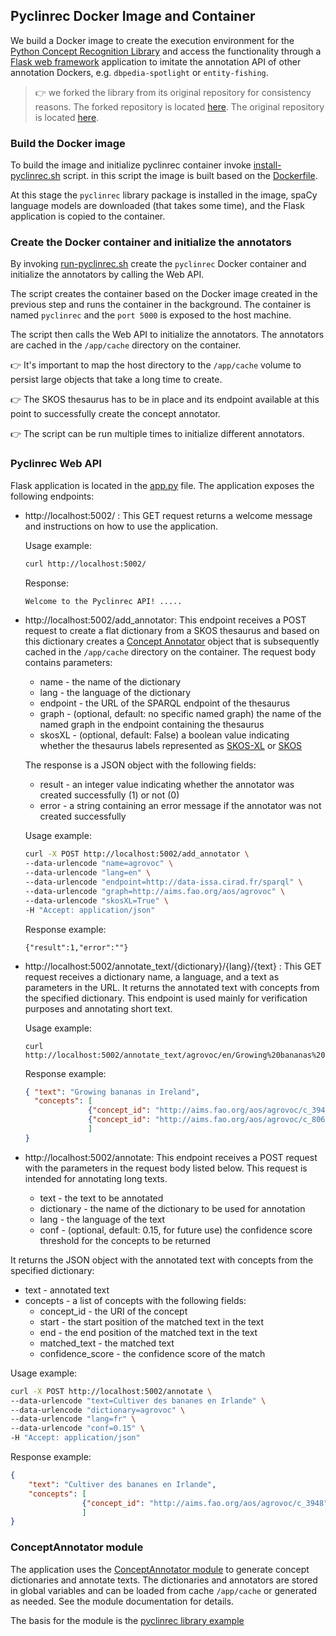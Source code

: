 ## Pyclinrec Docker Image and Container

We build a Docker image to create the execution environment for the [Python Concept Recognition Library](https://github.com/twktheainur/pyclinrec) and access the functionality through a [Flask web framework](https://flask.palletsprojects.com/en/3.0.x/)  application to imitate the annotation API of other annotation Dockers, e.g. `dbpedia-spotlight` or `entity-fishing`.

>:point_right: we forked the library from its original repository for consistency reasons. The forked repository is located [here](https://github.com/issa-project/pyclinrec). The original repository is located [here](https://github.com/twktheainur/pyclinrec).

### Build the Docker image

To build the image and initialize pyclinrec container invoke [install-pyclinrec.sh](install-pyclinrec.sh) script. in this script the image is built based on the [Dockerfile](Dockerfile).

At this stage the `pyclinrec` library package is installed in the image, spaCy language models are downloaded (that takes some time), and the Flask application is copied to the container.

### Create the Docker container and initialize the annotators

By invoking [run-pyclinrec.sh](run-pyclinrec.sh) create the `pyclinrec` Docker container and initialize the annotators by calling the Web API.

The script creates the container based on the Docker image created in the previous step and runs the container in the background. The container is named `pyclinrec` and the `port 5000` is exposed to the host machine.

The script then calls the Web API to initialize the annotators. The annotators are cached in the `/app/cache` directory on the container.

:point_right: It's important to map the host directory to the `/app/cache` volume to persist large objects that take a long time to create.

:point_right: The SKOS thesaurus has to be in place and its endpoint available at this point to successfully create the concept annotator.

:point_right: The script can be run multiple times to initialize different annotators.


### Pyclinrec Web API

Flask application is located in the [app.py](app.py) file. The application exposes the following endpoints:

- http://localhost:5002/ : This GET request returns a welcome message and instructions on how to use the application.

    Usage example:
    ```bash
    curl http://localhost:5002/
    ```
    Response:
    ```html
    Welcome to the Pyclinrec API! .....
    ```

- http://localhost:5002/add_annotator: This endpoint receives a POST request to create a flat dictionary from a SKOS thesaurus and based on this dictionary creates a [Concept Annotator]() object that is subsequently cached in the `/app/cache` directory on the container. The request body contains parameters:

    - name - the name of the dictionary
    - lang - the language of the dictionary
    - endpoint - the URL of the SPARQL endpoint of the thesaurus
    - graph - (optional, default: no specific named graph) the name of the named graph in the endpoint containing the thesaurus
    - skosXL  - (optional, default: False) a boolean value indicating whether the thesaurus labels represented as [SKOS-XL](https://www.w3.org/TR/skos-reference/skos-xl.html) or [SKOS](https://www.w3.org/TR/skos-reference/)

    The response is a JSON object with the following fields:

    - result - an integer value indicating whether the annotator was created successfully (1) or not (0)
    - error - a string containing an error message if the annotator was not created successfully

    Usage example:
    ```bash
    curl -X POST http://localhost:5002/add_annotator \
    --data-urlencode "name=agrovoc" \
    --data-urlencode "lang=en" \
    --data-urlencode "endpoint=http://data-issa.cirad.fr/sparql" \
    --data-urlencode "graph=http://aims.fao.org/aos/agrovoc" \
    --data-urlencode "skosXL=True" \
    -H "Accept: application/json"
    ```
    Response example:
    ```
    {"result":1,"error":""}
    ```

-  http://localhost:5002/annotate_text/{dictionary}/{lang}/{text} : This GET request receives a dictionary name, a language, and a text as parameters in the URL. It returns the annotated text with concepts from the specified dictionary. This endpoint is used mainly for verification purposes and annotating short text.
    
    Usage example:
    ```
    curl http://localhost:5002/annotate_text/agrovoc/en/Growing%20bananas%20in%20Ireland/
    ```

    Response example:
    ```json
    { "text": "Growing bananas in Ireland", 
      "concepts": [
                  {"concept_id": "http://aims.fao.org/aos/agrovoc/c_3948", "start": 19, "end": 26, "matched_text": "Ireland", "confidence_score": 1}, 
                  {"concept_id": "http://aims.fao.org/aos/agrovoc/c_806", "start": 8, "end": 15, "matched_text": "bananas", "confidence_score": 1}
                  ]
    }
    ```

- http://localhost:5002/annotate: This endpoint receives a POST request with the parameters in the request body listed below. This request is intended for annotating long texts.

     - text - the text to be annotated
    - dictionary - the name of the dictionary to be used for annotation
    - lang - the language of the text
    - conf - (optional, default: 0.15, for future use) the confidence score threshold for the concepts to be returned

It returns the JSON object with the annotated text with concepts from the specified dictionary:

- text - annotated text
- concepts - a list of concepts with the following fields:
    - concept_id - the URI of the concept
    - start - the start position of the matched text in the text
    - end - the end position of the matched text in the text
    - matched_text - the matched text
    - confidence_score - the confidence score of the match

Usage example:
```bash
curl -X POST http://localhost:5002/annotate \
--data-urlencode "text=Cultiver des bananes en Irlande" \
--data-urlencode "dictionary=agrovoc" \
--data-urlencode "lang=fr" \
--data-urlencode "conf=0.15" \
-H "Accept: application/json"
```

Response example:
```json
{
    "text": "Cultiver des bananes en Irlande", 
    "concepts": [
                {"concept_id": "http://aims.fao.org/aos/agrovoc/c_3948", "start": 24, "end": 31, "matched_text": "Irlande", "confidence_score": 1}
                ]
}
``` 

### ConceptAnnotator module

The application uses the [ConceptAnnotator module](ConceptAnnotator.py) to generate concept dictionaries and annotate texts. The dictionaries and annotators are stored in global variables and can be loaded from cache `/app/cache` or generated as needed. See the module documentation for details. 

The basis for the module is the [pyclinrec library example](https://github.com/twktheainur/pyclinrec/tree/master/example_applications/agrovoc)
